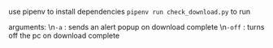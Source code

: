 use pipenv to install dependencies
```pipenv run check_download.py``` to run

arguments:
    \n```-a``` : sends an alert popup on download complete
    \n```-off``` : turns off the pc on download complete
